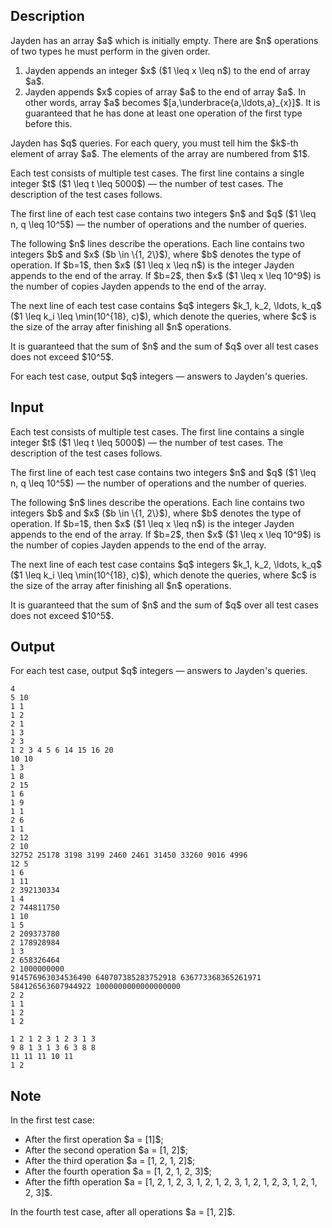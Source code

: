 ## Description

<div><p>Jayden has an array $a$ which is initially empty. There are $n$ operations of two types he must perform in the given order.</p><ol> <li> Jayden appends an integer $x$ ($1 \leq x \leq n$) to the end of array $a$. </li><li> Jayden appends $x$ copies of array $a$ to the end of array $a$. In other words, array $a$ becomes $[a,\underbrace{a,\ldots,a}_{x}]$. It is guaranteed that he has done at least one operation of the first type before this. </li></ol><p>Jayden has $q$ queries. For each query, you must tell him the $k$-th element of array $a$. The elements of the array are numbered from $1$.</p></div><div class="input-specification"><p>Each test consists of multiple test cases. The first line contains a single integer $t$ ($1 \leq t \leq 5000$) — the number of test cases. The description of the test cases follows.</p><p>The first line of each test case contains two integers $n$ and $q$ ($1 \leq n, q \leq 10^5$) — the number of operations and the number of queries.</p><p>The following $n$ lines describe the operations. Each line contains two integers $b$ and $x$ ($b \in \{1, 2\}$), where $b$ denotes the type of operation. If $b=1$, then $x$ ($1 \leq x \leq n$) is the integer Jayden appends to the end of the array. If $b=2$, then $x$ ($1 \leq x \leq 10^9$) is the number of copies Jayden appends to the end of the array. </p><p>The next line of each test case contains $q$ integers $k_1, k_2, \ldots, k_q$ ($1 \leq k_i \leq \min(10^{18}, c)$), which denote the queries, where $c$ is the size of the array after finishing all $n$ operations.</p><p>It is guaranteed that the sum of $n$ and the sum of $q$ over all test cases does not exceed $10^5$. </p></div><div class="output-specification"><p>For each test case, output $q$ integers — answers to Jayden's queries.</p></div>

## Input

<p>Each test consists of multiple test cases. The first line contains a single integer $t$ ($1 \leq t \leq 5000$) — the number of test cases. The description of the test cases follows.</p><p>The first line of each test case contains two integers $n$ and $q$ ($1 \leq n, q \leq 10^5$) — the number of operations and the number of queries.</p><p>The following $n$ lines describe the operations. Each line contains two integers $b$ and $x$ ($b \in \{1, 2\}$), where $b$ denotes the type of operation. If $b=1$, then $x$ ($1 \leq x \leq n$) is the integer Jayden appends to the end of the array. If $b=2$, then $x$ ($1 \leq x \leq 10^9$) is the number of copies Jayden appends to the end of the array. </p><p>The next line of each test case contains $q$ integers $k_1, k_2, \ldots, k_q$ ($1 \leq k_i \leq \min(10^{18}, c)$), which denote the queries, where $c$ is the size of the array after finishing all $n$ operations.</p><p>It is guaranteed that the sum of $n$ and the sum of $q$ over all test cases does not exceed $10^5$. </p>

## Output

<p>For each test case, output $q$ integers — answers to Jayden's queries.</p>





```input1|2,3,4,5,6,7,8,21,22,23,24,25,26,27,28,29,30,31,32,33,34
4
5 10
1 1
1 2
2 1
1 3
2 3
1 2 3 4 5 6 14 15 16 20
10 10
1 3
1 8
2 15
1 6
1 9
1 1
2 6
1 1
2 12
2 10
32752 25178 3198 3199 2460 2461 31450 33260 9016 4996
12 5
1 6
1 11
2 392130334
1 4
2 744811750
1 10
1 5
2 209373780
2 178928984
1 3
2 658326464
2 1000000000
914576963034536490 640707385283752918 636773368365261971 584126563607944922 1000000000000000000
2 2
1 1
1 2
1 2
```




```output1
1 2 1 2 3 1 2 3 1 3
9 8 1 3 1 3 6 3 8 8
11 11 11 10 11
1 2
```



## Note

<p>In the first test case:</p><ul><li> After the first operation $a = [1]$;</li><li> After the second operation $a = [1, 2]$;</li><li> After the third operation $a = [1, 2, 1, 2]$;</li><li> After the fourth operation $a = [1, 2, 1, 2, 3]$;</li><li> After the fifth operation $a = [1, 2, 1, 2, 3, 1, 2, 1, 2, 3, 1, 2, 1, 2, 3, 1, 2, 1, 2, 3]$.</li></ul><p>In the fourth test case, after all operations $a = [1, 2]$.</p>
